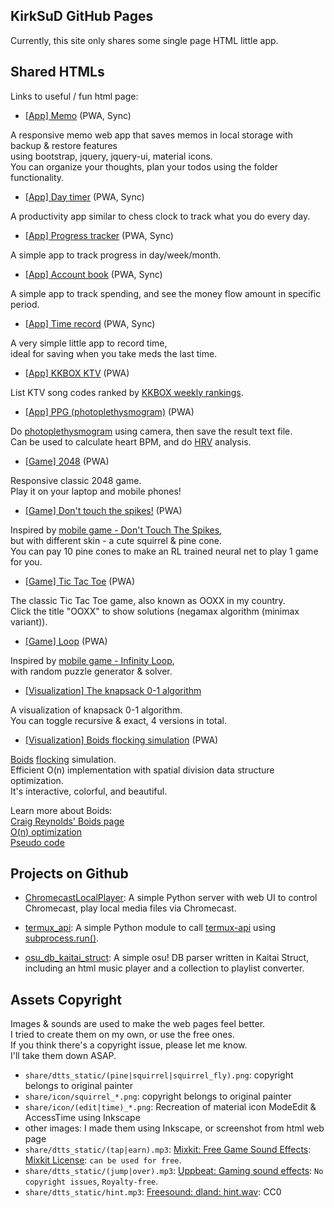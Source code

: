 ## KirkSuD GitHub Pages

Currently, this site only shares some single page HTML little app.

## Shared HTMLs

Links to useful / fun html page:

* [[App] Memo](https://kirksud.github.io/share/memo.html) (PWA, Sync)

A responsive memo web app that saves memos in local storage
with backup & restore features  
using bootstrap, jquery, jquery-ui, material icons.  
You can organize your thoughts, plan your todos using the folder functionality.

* [[App] Day timer](https://kirksud.github.io/share/day_timer.html) (PWA, Sync)

A productivity app similar to chess clock to track what you do every day.

* [[App] Progress tracker](https://kirksud.github.io/share/progress.html) (PWA, Sync)

A simple app to track progress in day/week/month.

* [[App] Account book](https://kirksud.github.io/share/account.html) (PWA, Sync)

A simple app to track spending, and see the money flow amount in specific period.

* [[App] Time record](https://kirksud.github.io/share/time_record.html) (PWA, Sync)

A very simple little app to record time,  
ideal for saving when you take meds the last time.

* [[App] KKBOX KTV](https://kirksud.github.io/share/ktv.html) (PWA)

List KTV song codes ranked by [KKBOX weekly rankings](https://kma.kkbox.com/charts/weekly/song).

* [[App] PPG (photoplethysmogram)](https://kirksud.github.io/share/ppg.html) (PWA)

Do [photoplethysmogram](https://en.wikipedia.org/wiki/Photoplethysmogram) using camera,
then save the result text file.  
Can be used to calculate heart BPM, and do [HRV](https://en.wikipedia.org/wiki/Heart_rate_variability) analysis.

* [[Game] 2048](https://kirksud.github.io/share/2048.html) (PWA)

Responsive classic 2048 game.  
Play it on your laptop and mobile phones!

* [[Game] Don't touch the spikes!](https://kirksud.github.io/share/dtts.html) (PWA)

Inspired by [mobile game - Don't Touch The Spikes](https://play.google.com/store/apps/details?id=com.ketchapp.donttouchthespikes&hl=zh_TW),  
but with different skin - a cute squirrel & pine cone.  
You can pay 10 pine cones to make an RL trained neural net to play 1 game for you.

* [[Game] Tic Tac Toe](https://kirksud.github.io/share/tic_tac_toe.html) (PWA)

The classic Tic Tac Toe game, also known as OOXX in my country.  
Click the title "OOXX" to show solutions (negamax algorithm (minimax variant)).

* [[Game] Loop](https://kirksud.github.io/share/loop.html) (PWA)

Inspired by [mobile game - Infinity Loop](https://play.google.com/store/apps/details?id=com.balysv.loop),  
with random puzzle generator & solver.

* [[Visualization] The knapsack 0-1 algorithm](https://kirksud.github.io/share/knapsack.html)

A visualization of knapsack 0-1 algorithm.  
You can toggle recursive & exact, 4 versions in total.

* [[Visualization] Boids flocking simulation](https://kirksud.github.io/share/boid.html) (PWA)

[Boids](https://en.wikipedia.org/wiki/Boids) [flocking](https://en.wikipedia.org/wiki/Flocking) simulation.  
Efficient O(n) implementation with spatial division data structure optimization.  
It's interactive, colorful, and beautiful.  

Learn more about Boids:  
[Craig Reynolds' Boids page](https://www.red3d.com/cwr/boids/)  
[O(n) optimization](https://www.red3d.com/cwr/papers/2000/pip.pdf)  
[Pseudo code](https://vergenet.net/~conrad/boids/pseudocode.html)

## Projects on Github

* [ChromecastLocalPlayer](https://github.com/KirkSuD/ChromecastLocalPlayer): A simple Python server with web UI to control Chromecast, play local media files via Chromecast.

* [termux_api](https://github.com/KirkSuD/termux_api): A simple Python module to call [termux-api](https://wiki.termux.com/wiki/Termux:API) using [subprocess.run()](https://docs.python.org/3/library/subprocess.html#subprocess.run).

* [osu_db_kaitai_struct](https://github.com/KirkSuD/osu_db_kaitai_struct): A simple osu! DB parser written in Kaitai Struct, including an html music player and a collection to playlist converter.

## Assets Copyright

Images & sounds are used to make the web pages feel better.  
I tried to create them on my own, or use the free ones.  
If you think there's a copyright issue, please let me know.  
I'll take them down ASAP.

* `share/dtts_static/(pine|squirrel|squirrel_fly).png`: copyright belongs to original painter
* `share/icon/squirrel_*.png`: copyright belongs to original painter
* `share/icon/(edit|time)_*.png`: Recreation of material icon ModeEdit & AccessTime using Inkscape
* other images: I made them using Inkscape, or screenshot from html web page
* `share/dtts_static/(tap|earn).mp3`: [Mixkit: Free Game Sound Effects](https://mixkit.co/free-sound-effects/game/): [Mixkit License](https://mixkit.co/license/#sfxFree): `can be used for free`.
* `share/dtts_static/(jump|over).mp3`: [Uppbeat: Gaming sound effects](https://uppbeat.io/browse/sfx/gaming): `No copyright issues`, `Royalty-free`.
* `share/dtts_static/hint.mp3`: [Freesound: dland: hint.wav](https://freesound.org/people/dland/sounds/320181/): CC0

